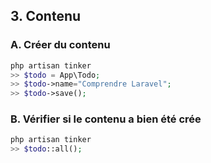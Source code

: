 ## 3. Contenu
### A. Créer du contenu

```php
php artisan tinker
>> $todo = App\Todo;
>> $todo->name="Comprendre Laravel";
>> $todo->save();
```

### B. Vérifier si le contenu a bien été crée

```php
php artisan tinker
>> $todo::all();
```


